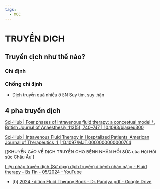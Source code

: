 ```yaml
---
tags:
  - MOC
---
```

# TRUYỀN DICH
## Truyền dịch như thế nào?
### Chỉ định
### Chống chỉ định
- Dịch truyền quá nhiều ở BN Suy tim, suy thận

## 4 pha truyền dịch

[Sci-Hub | Four phases of intravenous fluid therapy: a conceptual model †. British Journal of Anaesthesia, 113(5), 740–747 | 10.1093/bja/aeu300](https://sci-hub.se/10.1093/bja/aeu300)

[Sci-Hub | Intravenous Fluid Therapy in Hospitalized Patients. American Journal of Therapeutics, 1 | 10.1097/MJT.0000000000000704](https://sci-hub.se/10.1097/MJT.0000000000000704)

[[KHUYẾN CÁO VỀ DỊCH TRUYỀN CHO BỆNH NHÂN HỒI SỨC của Hội Hồi sức Châu Âu]]

[Liệu pháp truyền dịch (Sử dụng dịch truyền) ở bệnh nhân nặng - Fluid therapy - Bs Tín - 05/2024 - YouTube](https://www.youtube.com/watch?v=DO_QX-vJUHI&t=4226s)

- [b] [2024 Edition Fluid Therapy Book - Dr. Pandya.pdf - Google Drive](https://drive.google.com/file/d/1T58Pg9Ri8tmkx-0UNWhqQ52yYO2rmScZ/view)
